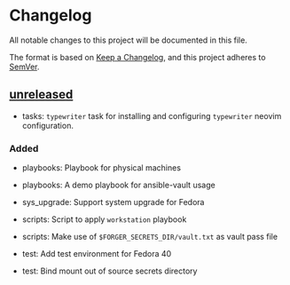 # Changelog

All notable changes to this project will be documented in this file.

The format is based on [Keep a Changelog], and this project adheres to [SemVer].

## [unreleased]

- tasks: `typewriter` task for installing and configuring `typewriter` neovim
  configuration.

### Added

- playbooks: Playbook for physical machines
- playbooks: A demo playbook for ansible-vault usage

- sys_upgrade: Support system upgrade for Fedora

- scripts: Script to apply `workstation` playbook
- scripts: Make use of `$FORGER_SECRETS_DIR/vault.txt` as vault pass file

- test: Add test environment for Fedora 40
- test: Bind mount out of source secrets directory

[unreleased]: https://github.com/DrOptix/forger/tree/HEAD
[Keep a Changelog]: https://keepachangelog.com/en/1.1.0/
[SemVer]: https://semver.org/spec/v2.0.0.html
